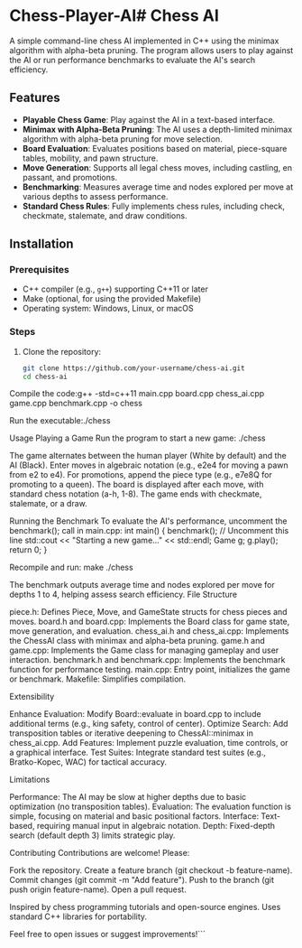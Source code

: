# Chess-Player-AI# Chess AI

A simple command-line chess AI implemented in C++ using the minimax algorithm with alpha-beta pruning. The program allows users to play against the AI or run performance benchmarks to evaluate the AI's search efficiency.

## Features
- **Playable Chess Game**: Play against the AI in a text-based interface.
- **Minimax with Alpha-Beta Pruning**: The AI uses a depth-limited minimax algorithm with alpha-beta pruning for move selection.
- **Board Evaluation**: Evaluates positions based on material, piece-square tables, mobility, and pawn structure.
- **Move Generation**: Supports all legal chess moves, including castling, en passant, and promotions.
- **Benchmarking**: Measures average time and nodes explored per move at various depths to assess performance.
- **Standard Chess Rules**: Fully implements chess rules, including check, checkmate, stalemate, and draw conditions.

## Installation
### Prerequisites
- C++ compiler (e.g., `g++`) supporting C++11 or later
- Make (optional, for using the provided Makefile)
- Operating system: Windows, Linux, or macOS

### Steps
1. Clone the repository:
   ```bash
   git clone https://github.com/your-username/chess-ai.git
   cd chess-ai

Compile the code:g++ -std=c++11 main.cpp board.cpp chess_ai.cpp game.cpp benchmark.cpp -o chess


Run the executable:./chess



Usage
Playing a Game
Run the program to start a new game:
./chess


The game alternates between the human player (White by default) and the AI (Black).
Enter moves in algebraic notation (e.g., e2e4 for moving a pawn from e2 to e4).
For promotions, append the piece type (e.g., e7e8Q for promoting to a queen).
The board is displayed after each move, with standard chess notation (a-h, 1-8).
The game ends with checkmate, stalemate, or a draw.

Running the Benchmark
To evaluate the AI's performance, uncomment the benchmark(); call in main.cpp:
int main() {
    benchmark(); // Uncomment this line
    std::cout << "Starting a new game..." << std::endl;
    Game g;
    g.play();
    return 0;
}

Recompile and run:
make
./chess

The benchmark outputs average time and nodes explored per move for depths 1 to 4, helping assess search efficiency.
File Structure

piece.h: Defines Piece, Move, and GameState structs for chess pieces and moves.
board.h and board.cpp: Implements the Board class for game state, move generation, and evaluation.
chess_ai.h and chess_ai.cpp: Implements the ChessAI class with minimax and alpha-beta pruning.
game.h and game.cpp: Implements the Game class for managing gameplay and user interaction.
benchmark.h and benchmark.cpp: Implements the benchmark function for performance testing.
main.cpp: Entry point, initializes the game or benchmark.
Makefile: Simplifies compilation.

Extensibility

Enhance Evaluation: Modify Board::evaluate in board.cpp to include additional terms (e.g., king safety, control of center).
Optimize Search: Add transposition tables or iterative deepening to ChessAI::minimax in chess_ai.cpp.
Add Features: Implement puzzle evaluation, time controls, or a graphical interface.
Test Suites: Integrate standard test suites (e.g., Bratko-Kopec, WAC) for tactical accuracy.

Limitations

Performance: The AI may be slow at higher depths due to basic optimization (no transposition tables).
Evaluation: The evaluation function is simple, focusing on material and basic positional factors.
Interface: Text-based, requiring manual input in algebraic notation.
Depth: Fixed-depth search (default depth 3) limits strategic play.

Contributing
Contributions are welcome! Please:

Fork the repository.
Create a feature branch (git checkout -b feature-name).
Commit changes (git commit -m "Add feature").
Push to the branch (git push origin feature-name).
Open a pull request.

Inspired by chess programming tutorials and open-source engines.
Uses standard C++ libraries for portability.


Feel free to open issues or suggest improvements!```